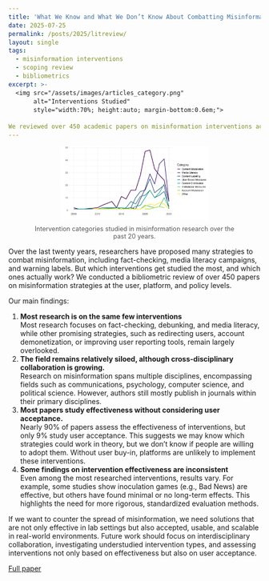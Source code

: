 ```yaml
---
title: 'What We Know and What We Don’t Know About Combatting Misinformation'
date: 2025-07-25
permalink: /posts/2025/litreview/
layout: single
tags:
  - misinformation interventions
  - scoping review
  - bibliometrics
excerpt: >-
  <img src="/assets/images/articles_category.png"
       alt="Interventions Studied"
       style="width:70%; height:auto; margin-bottom:0.6em;">

We reviewed over 450 academic papers on misinformation interventions across user, platform, and policy levels. Discover what’s been studied most and the overlooked strategies that deserve more attention.
---
```


<figure style="text-align: center; margin-top: 1em; margin-bottom: 1em;">
  <img src="/assets/images/articles_category.png" alt="Interventions Studied" style="width:70%; height:auto;">
  <figcaption style="font-size: 0.9em; color: #555; margin-top: 0.5em;">
    Intervention categories studied in misinformation research over the past 20 years.
  </figcaption>
</figure>

Over the last twenty years, researchers have proposed many strategies to combat misinformation, including fact-checking, media literacy campaigns, and warning labels. But which interventions get studied the most, and which ones actually work? We conducted a bibliometric review of over 450 papers on misinformation strategies at the user, platform, and policy levels. 

<!-- more -->

Our main findings: 
<ol>
  <li>
    <b>Most research is on the same few interventions</b><br>
   Most research focuses on fact-checking, debunking, and media literacy, while other promising strategies, such as redirecting users, account demonetization, or improving user reporting tools, remain largely overlooked. 
  </li>
  <li>
    <b>The field remains relatively siloed, although cross-disciplinary collaboration is growing.</b><br>
    Research on misinformation spans multiple disciplines, encompassing fields such as communications, psychology, computer science, and political science. However, authors still mostly publish in journals within their primary disciplines. 
  </li>
  <li>
    <b>Most papers study effectiveness without considering user acceptance.</b><br>
    Nearly 90% of papers assess the effectiveness of interventions, but only 9% study user acceptance. This suggests we may know which strategies could work in theory, but we don’t know if people are willing to adopt them. Without user buy-in, platforms are unlikely to implement these interventions.
  </li>
  <li>
    <b>Some findings on intervention effectiveness are inconsistent</b><br>
    Even among the most researched interventions, results vary. For example, some studies show inoculation games (e.g., Bad News) are effective, but others have found minimal or no long-term effects. This highlights the need for more rigorous, standardized evaluation methods.
  </li>
</ol>
If we want to counter the spread of misinformation, we need solutions that are not only effective in lab settings but also accepted, usable, and scalable in real-world environments. Future work should focus on interdisciplinary collaboration, investigating understudied intervention types, and assessing interventions not only based on effectiveness but also on user acceptance.

[Full paper](https://workshop-proceedings.icwsm.org/pdf/2025_10.pdf)<br>
